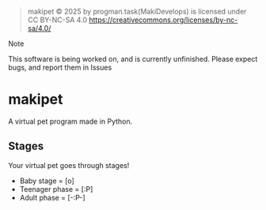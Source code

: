 
>makipet © 2025 by progman.task(MakiDevelops) is licensed under CC BY-NC-SA 4.0
>https://creativecommons.org/licenses/by-nc-sa/4.0/

>[!NOTE]
>This software is being worked on, and is currently unfinished. Please expect bugs, and report
>them in Issues

# makipet
A virtual pet program made in Python.

## Stages
Your virtual pet goes through stages!<br/>

- Baby stage = [o]
- Teenager phase = [:P]
- Adult phase = [-:P-]
